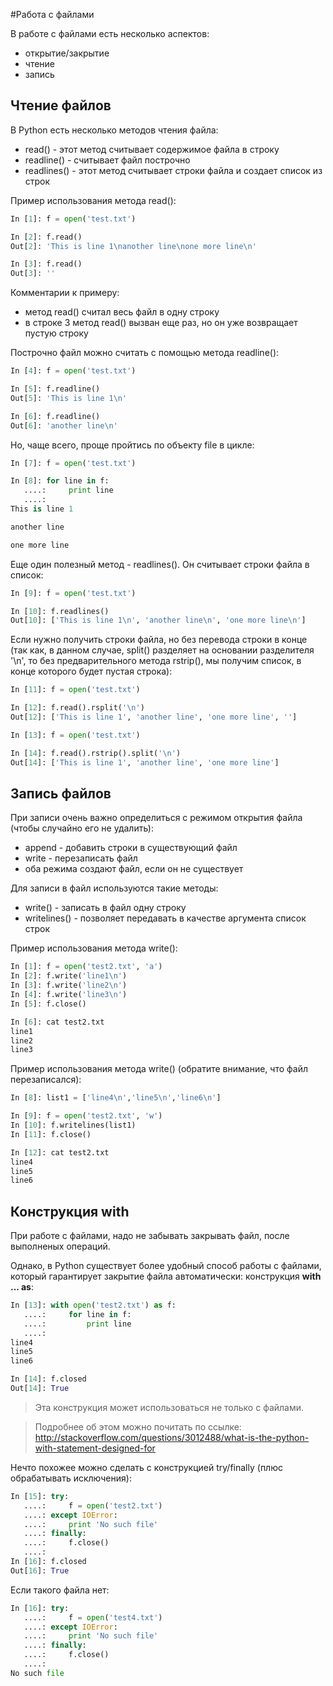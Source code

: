 #Работа с файлами

В работе с файлами есть несколько аспектов:
* открытие/закрытие
* чтение
* запись


## Чтение файлов
В Python есть несколько методов чтения файла:
* read() - этот метод считывает содержимое файла в строку
* readline() - считывает файл построчно
* readlines() - этот метод считывает строки файла и создает список из строк

Пример использования метода read():
```python
In [1]: f = open('test.txt')

In [2]: f.read()
Out[2]: 'This is line 1\nanother line\none more line\n'

In [3]: f.read()
Out[3]: ''
```

Комментарии к примеру:
* метод read() считал весь файл в одну строку
* в строке 3 метод read() вызван еще раз, но он уже возвращает пустую строку

Построчно файл можно считать с помощью метода readline():
```python
In [4]: f = open('test.txt')

In [5]: f.readline()
Out[5]: 'This is line 1\n'

In [6]: f.readline()
Out[6]: 'another line\n'
```

Но, чаще всего, проще пройтись по объекту file в цикле:
```python
In [7]: f = open('test.txt')

In [8]: for line in f:
   ....:     print line
   ....:     
This is line 1

another line

one more line
```

Еще один полезный метод - readlines(). Он считывает строки файла в список:
```python
In [9]: f = open('test.txt')

In [10]: f.readlines()
Out[10]: ['This is line 1\n', 'another line\n', 'one more line\n']
```

Если нужно получить строки файла, но без перевода строки в конце (так как, в данном случае, split() разделяет на основании разделителя '\n', то без предварительного метода rstrip(), мы получим список, в конце которого будет пустая строка):
```python
In [11]: f = open('test.txt')

In [12]: f.read().rsplit('\n')
Out[12]: ['This is line 1', 'another line', 'one more line', '']

In [13]: f = open('test.txt')

In [14]: f.read().rstrip().split('\n')
Out[14]: ['This is line 1', 'another line', 'one more line']
```

## Запись файлов
При записи очень важно определиться с режимом открытия файла (чтобы случайно его не удалить):
* append - добавить строки в существующий файл
* write - перезаписать файл
* оба режима создают файл, если он не существует

Для записи в файл используются такие методы:
* write() - записать в файл одну строку
* writelines() - позволяет передавать в качестве аргумента список строк

Пример использования метода write():
```python
In [1]: f = open('test2.txt', 'a')
In [2]: f.write('line1\n')
In [3]: f.write('line2\n')
In [4]: f.write('line3\n')
In [5]: f.close()

In [6]: cat test2.txt
line1
line2
line3
```

Пример использования метода write() (обратите внимание, что файл перезаписался):
```python
In [8]: list1 = ['line4\n','line5\n','line6\n']

In [9]: f = open('test2.txt', 'w')
In [10]: f.writelines(list1)
In [11]: f.close()

In [12]: cat test2.txt
line4
line5
line6
```

## Конструкция with
При работе с файлами, надо не забывать закрывать файл, после выполненых операций.

Однако, в Python существует более удобный способ работы с файлами, который гарантирует закрытие файла автоматически: конструкция __with ... as__:
```python
In [13]: with open('test2.txt') as f:
   ....:     for line in f:
   ....:         print line
   ....:         
line4
line5
line6

In [14]: f.closed
Out[14]: True
```


> Эта конструкция может использоваться не только с файлами.

> Подробнее об этом можно почитать по ссылке: http://stackoverflow.com/questions/3012488/what-is-the-python-with-statement-designed-for


Нечто похожее можно сделать с конструкцией try/finally (плюс обрабатывать исключения):
```python
In [15]: try:
   ....:     f = open('test2.txt')
   ....: except IOError:
   ....:     print 'No such file'
   ....: finally:
   ....:     f.close()
   ....:     
In [16]: f.closed
Out[16]: True
```

Если такого файла нет:
```python
In [16]: try:
   ....:     f = open('test4.txt')
   ....: except IOError:
   ....:     print 'No such file'
   ....: finally:
   ....:     f.close()
   ....:     
No such file
```
